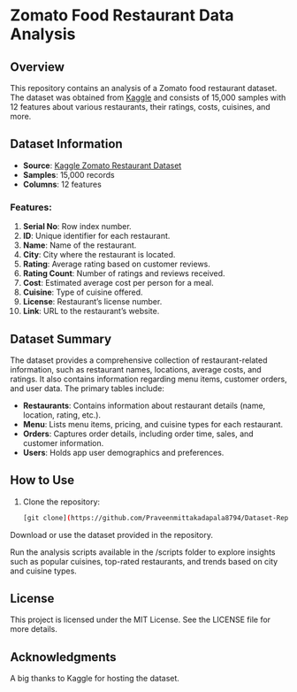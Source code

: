 # Zomato Food Restaurant Data Analysis

## Overview

This repository contains an analysis of a Zomato food restaurant dataset. The dataset was obtained from [Kaggle](https://www.kaggle.com/datasets/anas123siddiqui/zomato-database/data?select=restaurant.csv) and consists of 15,000 samples with 12 features about various restaurants, their ratings, costs, cuisines, and more.

## Dataset Information

- **Source**: [Kaggle Zomato Restaurant Dataset](https://www.kaggle.com/datasets/anas123siddiqui/zomato-database/data?select=restaurant.csv)
- **Samples**: 15,000 records
- **Columns**: 12 features

### Features:

1. **Serial No**: Row index number.
2. **ID**: Unique identifier for each restaurant.
3. **Name**: Name of the restaurant.
4. **City**: City where the restaurant is located.
5. **Rating**: Average rating based on customer reviews.
6. **Rating Count**: Number of ratings and reviews received.
7. **Cost**: Estimated average cost per person for a meal.
8. **Cuisine**: Type of cuisine offered.
9. **License**: Restaurant’s license number.
10. **Link**: URL to the restaurant’s website.

## Dataset Summary

The dataset provides a comprehensive collection of restaurant-related information, such as restaurant names, locations, average costs, and ratings. It also contains information regarding menu items, customer orders, and user data. The primary tables include:

- **Restaurants**: Contains information about restaurant details (name, location, rating, etc.).
- **Menu**: Lists menu items, pricing, and cuisine types for each restaurant.
- **Orders**: Captures order details, including order time, sales, and customer information.
- **Users**: Holds app user demographics and preferences.

## How to Use

1. Clone the repository:
   ```bash
   [git clone](https://github.com/Praveenmittakadapala8794/Dataset-Report_Task-1.git)
Download or use the dataset provided in the repository.

Run the analysis scripts available in the /scripts folder to explore insights such as popular cuisines, top-rated restaurants, and trends based on city and cuisine types.

## License
This project is licensed under the MIT License. See the LICENSE file for more details.

## Acknowledgments
A big thanks to Kaggle for hosting the dataset.
